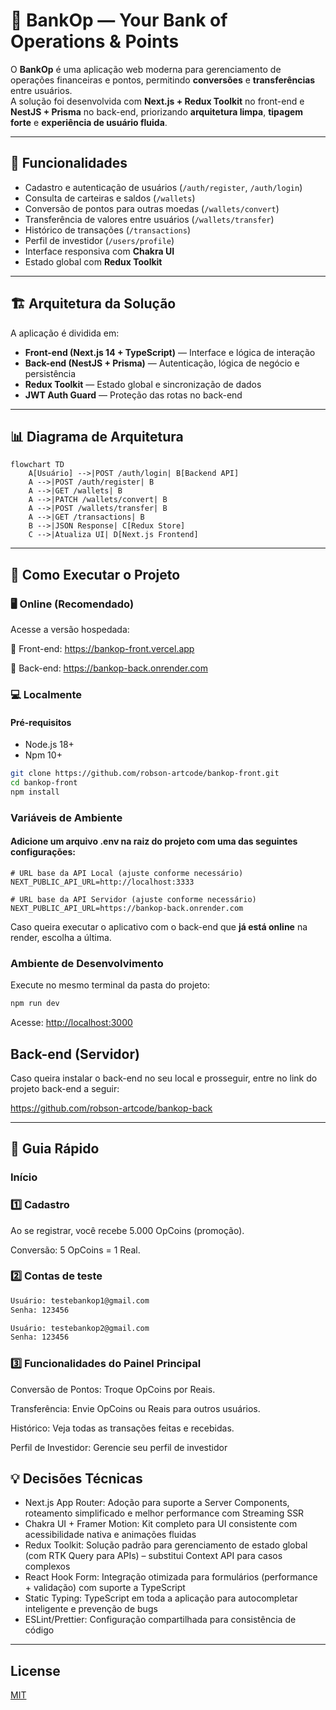 # 📄 BankOp — Your Bank of Operations & Points

O **BankOp** é uma aplicação web moderna para gerenciamento de operações financeiras e pontos, permitindo **conversões** e **transferências** entre usuários.  
A solução foi desenvolvida com **Next.js + Redux Toolkit** no front-end e **NestJS + Prisma** no back-end, priorizando **arquitetura limpa**, **tipagem forte** e **experiência de usuário fluida**.

---

## 📌 Funcionalidades

- Cadastro e autenticação de usuários (`/auth/register`, `/auth/login`)
- Consulta de carteiras e saldos (`/wallets`)
- Conversão de pontos para outras moedas (`/wallets/convert`)
- Transferência de valores entre usuários (`/wallets/transfer`)
- Histórico de transações (`/transactions`)
- Perfil de investidor (`/users/profile`)
- Interface responsiva com **Chakra UI**
- Estado global com **Redux Toolkit**

---

## 🏗 Arquitetura da Solução

A aplicação é dividida em:

- **Front-end (Next.js 14 + TypeScript)** — Interface e lógica de interação
- **Back-end (NestJS + Prisma)** — Autenticação, lógica de negócio e persistência
- **Redux Toolkit** — Estado global e sincronização de dados
- **JWT Auth Guard** — Proteção das rotas no back-end

---

## 📊 Diagrama de Arquitetura

```mermaid
flowchart TD
    A[Usuário] -->|POST /auth/login| B[Backend API]
    A -->|POST /auth/register| B
    A -->|GET /wallets| B
    A -->|PATCH /wallets/convert| B
    A -->|POST /wallets/transfer| B
    A -->|GET /transactions| B
    B -->|JSON Response| C[Redux Store]
    C -->|Atualiza UI| D[Next.js Frontend]
```
---

## 🔧 Como Executar o Projeto

### 🖥 Online (Recomendado)

Acesse a versão hospedada:
 
🔗 Front-end: https://bankop-front.vercel.app

🔗 Back-end: https://bankop-back.onrender.com


### 💻 Localmente

#### Pré-requisitos
- Node.js 18+
- Npm 10+

```bash
git clone https://github.com/robson-artcode/bankop-front.git
cd bankop-front
npm install
```

### Variáveis de Ambiente
#### Adicione um arquivo .env na raiz do projeto com uma das seguintes configurações:
```
# URL base da API Local (ajuste conforme necessário)
NEXT_PUBLIC_API_URL=http://localhost:3333
```
```
# URL base da API Servidor (ajuste conforme necessário)
NEXT_PUBLIC_API_URL=https://bankop-back.onrender.com
```
Caso queira executar o aplicativo com o back-end que **já está online** na render, escolha a última. 

### Ambiente de Desenvolvimento
Execute no mesmo terminal da pasta do projeto: 
```bash
npm run dev
```
Acesse: [http://localhost:3000](http://localhost:3000)

## Back-end (Servidor)

Caso queira instalar o back-end no seu local e prosseguir, entre no link do projeto back-end a seguir:

https://github.com/robson-artcode/bankop-back

---
## 📖 Guia Rápido

### Início 


### 1️⃣ Cadastro
Ao se registrar, você recebe 5.000 OpCoins (promoção).

Conversão: 5 OpCoins = 1 Real.

### 2️⃣ Contas de teste

```bash
Usuário: testebankop1@gmail.com
Senha: 123456
```
```bash
Usuário: testebankop2@gmail.com
Senha: 123456
```

### 3️⃣ Funcionalidades do Painel Principal

Conversão de Pontos: Troque OpCoins por Reais.

Transferência: Envie OpCoins ou Reais para outros usuários.

Histórico: Veja todas as transações feitas e recebidas.

Perfil de Investidor: Gerencie seu perfil de investidor



## 💡 Decisões Técnicas

- Next.js App Router: Adoção para suporte a Server Components, roteamento simplificado e melhor performance com Streaming SSR
- Chakra UI + Framer Motion: Kit completo para UI consistente com acessibilidade nativa e animações fluidas
- Redux Toolkit: Solução padrão para gerenciamento de estado global (com RTK Query para APIs) – substitui Context API para casos complexos
- React Hook Form: Integração otimizada para formulários (performance + validação) com suporte a TypeScript
- Static Typing: TypeScript em toda a aplicação para autocompletar inteligente e prevenção de bugs
- ESLint/Prettier: Configuração compartilhada para consistência de código

---

## License

[MIT](https://choosealicense.com/licenses/mit/)
